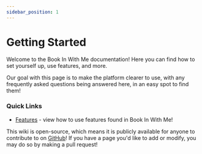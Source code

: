 ```yaml
---
sidebar_position: 1
---
```


# Getting Started

Welcome to the Book In With Me documentation! Here you can find how to set yourself up, use features, and more.

Our goal with this page is to make the platform clearer to use, with any frequently asked questions being answered here, in an easy spot to find them!

### Quick Links
- [Features](category/features) - view how to use features found in Book In With Me!

This wiki is open-source, which means it is publicly available for anyone to contribute to on [GitHub](https://github.com/RobertTrinch/BookInWithMe-Docs)! If you have a page you'd like to add or modify, you may do so by making a pull request!